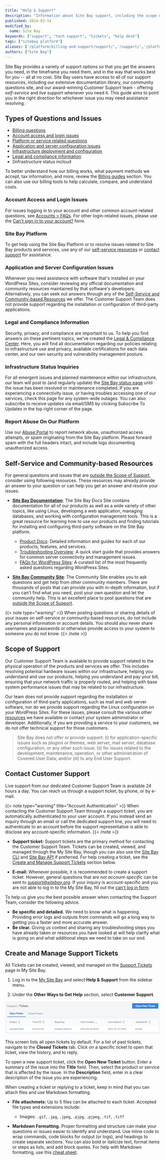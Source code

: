 ```yaml
---
title: "Help & Support"
description: "Information about Site Bay support, including the scope of support and how to get help."
published: 2024-03-14
modified_by:
  name: Site Bay
keywords: ["support", "tech support", "tickets", "help desk"]
tags: ["sitebay platform"]
aliases: ['/platform/billing-and-support/support/','/support/','/platform/support/','/platform/billing-and-support/support-new-manager/','/guides/support/']
authors: ["Site Bay"]
---
```


Site Bay provides a variety of support options so that you get the answers you need, in the timeframe you need them, and in the way that works best for you -- all at no cost. Site Bay users have access to all of our support resources, including our extensive documentation library, our community questions site, and our award-winning Customer Support team - offering *self-service* and *live support* whenever you need it. This guide aims to point you in the right direction for whichever issue you may need assistance resolving.

## Types of Questions and Issues

- [Billing questions](#billing)
- [Account access and login issues](#account-access-and-login-issues)
- [Platform or service related questions](#platform)
- [Application and server configuration issues](#application-and-server-configuration-issues)
- [Infrastructure deployment and configuration](#infrastructure-deployment-and-configuration)
- [Legal and compliance information](#legal-and-compliance-information)
- [Infrastructure status incloud

To better understand how our billing works, what payment methods we accept, tax information, and more, review the [Billing guides](/docs/products/platform/billing/) section. You can also use our billing tools to help calculate, compare, and understand costs.



### Account Access and Login Issues

For issues logging in to your account and other common account-related questions, see [Accounts > FAQs](/docs/products/platform/accounts/faqs/). For other login-related issues, please use the [Can't sign in to your account?](https://www.sitebay.org/support/contact/) form.

### Site Bay Platform

To get help using the Site Bay Platform or to resolve issues related to Site Bay products and services, use any of our [self-service resources](#self-service-and-community-based-resources) or [contact support](#contact-customer-support) for assistance.

### Application and Server Configuration Issues

Whenever you need assistance with software that's installed on your WordPress Sites, consider reviewing any official documentation and community resources maintained by that software's developers. Alternatively, you can seek out answers through any of the [Self-Service and Community-based Resources](#self-service-and-community-based-resources) we offer. The Customer Support Team does not provide support regarding the installation or configuration of third-party applications.

### Legal and Compliance Information

Security, privacy, and compliance are important to us. To help you find answers on these pertinent topics, we've created the [Legal & Compliance Center](https://www.sitebay.org/legal/). Here, you will find all documentation regarding our policies relating to infrastructure use and privacy, available certifications for each data center, and our own security and vulnerability management posture.

### Infrastructure Status Inquiries

For all emergent issues and planned maintenance within our infrastructure, our team will post to (and regularly update) the [Site Bay status page](https://status.sitebay.org/) until the issue has been resolved or maintenance completed. If you are experiencing a connectivity issue, or having troubles accessing one of our services, check this page for any system-wide outages. You can also subscribe to receive updates via email/SMS by clicking Subscribe To Updates in the top right corner of the page.

### Report Abuse On Our Platform

Use our [Abuse Portal](https://www.sitebay.org/legal-abuse/) to report network abuse, unauthorized access attempts, or spam originating from the Site Bay platform. Please forward spam with the full headers intact, and include logs documenting unauthorized access.


## Self-Service and Community-based Resources

For general questions and issues that are [outside the Scope of Support](#scope-of-support), consider using following resources. These resources may already provide an answer to your question or can help you get an answer and resolve your issues.

- [**Site Bay Documentation**](/docs/): The Site Bay Docs Site contains documentation for all of our products as well as a wide variety of other topics, like using Linux, developing a web application, managing databases, and working with configuration management tools. This is a great resource for learning how to use our products and finding tutorials for installing and configuring third-party software on the Site Bay platform.
    - [Product Docs](/docs/products/): Detailed information and guides for each of our products, features, and services.
    - [Troubleshooting Overview](/docs/guides/troubleshooting-overview/): A quick start guide that provides answers for common server connectivity and management issues.
    - [FAQs for WordPress Sites](/docs/products/compute/wordpress-sites/faqs/): A curated list of the most frequently asked questions regarding WordPress Sites.

- [**Site Bay Community Site**](https://www.sitebay.org/community/questions/): The Community Site enables you to ask questions and get help from other community members. There are thousands of posts that can provide you with in-depth information, but if you can't find what you need, post your own question and let the community help. This is an excellent place to post questions that are [outside the Scope of Support](#scope-of-support).


{{< note type="warning" >}}
When posting questions or sharing details of your issues on self-service or community-based resources, do not include any personal information or account details. You should also never share usernames and passwords or otherwise provide access to your system to someone you do not know.
{{< /note >}}

## Scope of Support

Our Customer Support Team is available to provide support related to the physical operation of the products and services we offer. This includes resolving potential hardware issues within our infrastructure, helping you understand and use our products, helping you understand and pay your bill, ensuring that your network traffic is properly routed, and helping with base system performance issues that may be related to our infrastructure.

Our team does not provide support regarding the installation or configuration of third-party applications, such as mail and web server software, nor do we provide support regarding the Linux configuration on your WordPress Sites. For these issues, please consult the various other [resources](#self-service-and-community-based-resources) we have available or contact your system administrator or developer. Additionally, if you are providing a service to your customers, we do not offer technical support for those customers. 
> Site Bay does not offer or provide support: (i) for application-specific issues such as plugins or themes, web server, mail server, database configuration, or any other such issue; (ii) for issues related to the development, maintenance, operation, or other administration of Covered User Data; and/or (iii) to any End User Support.

## Contact Customer Support

Live support from our dedicated Customer Support Team is available 24 hours a day. You can reach us through a support ticket, by phone, or by e-mail.

{{< note type="warning" title="Account Authentication" >}}
When contacting the Customer Support Team through a support ticket, you are automatically authenticated to your user account. If you instead send an inquiry through an email or call the dedicated support line, you will need to authenticate to an account before the support representative is able to disclose any account-specific information.
{{< /note >}}

- **Support ticket:** Support tickets are the primary method for contacting the Customer Support Team. Tickets can be created, viewed, and managed through the My Site Bay, though you can also use the [Site Bay CLI](/docs/products/tools/cli/guides/support-tickets/) and [Site Bay API](/docs/api/support/) if preferred. For help creating a ticket, see the [Create and Manage Support Tickets](#create-and-manage-support-tickets) section below.

- **E-mail:** Whenever possible, it is recommended to create a support ticket. However, general questions that are *not account-specific* can be sent to *support@sitebay.org*. If your inquiry is account-specific and you are not able to log in to the My Site Bay, fill out the [can't log in form](https://www.sitebay.org/support/contact/).

To help us give you the best possible answer when contacting the Support Team, consider the following advice.

- **Be specific and detailed.** We need to know what is happening. Providing error logs and outputs from commands will go a long way to getting you a faster and more accurate answer.
- **Be clear.** Giving us context and sharing any troubleshooting steps you have already taken or resources you have looked at will help clarify what is going on and what additional steps we need to take on our end.

## Create and Manage Support Tickets

All Tickets can be created, viewed, and managed on the [Support Tickets](https://my.sitebay.org/support/tickets) page in My Site Bay.

1. Log in to the [My Site Bay](https://my.sitebay.org) and select **Help & Support** from the sidebar menu.

1. Under the **Other Ways to Get Help** section, select **Customer Support**.

![Screenshot of the Support Tickets page in the My Site Bay](support-tickets.png)

This screen lists all open tickets by default. For a list of past tickets, navigate to the **Closed Tickets** tab. Click on a specific ticket to open that ticket, view the history, and to reply.

To open a new support ticket, click the **Open New Ticket** button. Enter a summary of the issue into the **Title** field. Then, select the product or service that is affected by the issue. In the **Description** field, enter in a clear description of the issue you are experiencing.

When creating a ticket or replying to a ticket, keep in mind that you can attach files and use Markdown formatting.

- **File attachmets:** Up to 5 files can be attached to each ticket. Accepted file types and extensions include:
    - Images: `.gif`, `.jpg`, `.jpeg`, `.pjpg`, `.pjpeg`, `.tif`, `.tiff`

- **Markdown Formatting.** Proper formatting and structure can make your questions or issues easier to identify and understand. Use inline code to wrap commands, code blocks for output (or logs), and headings to create separate sections. You can also bold or italicize text, format items or steps as lists, and add block quotes. For help with Markdown formatting, use this [cheat sheet](http://demo.showdownjs.com/).